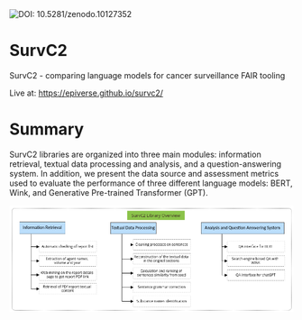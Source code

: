<img role="button" tabindex="0" id="modal-656216153-trigger" aria-controls="modal-656216153" aria-expanded="false" class="doi-modal-trigger block m-0" src="https://zenodo.org/badge/DOI/10.5281/zenodo.10127352.svg" alt="DOI: 10.5281/zenodo.10127352">

# SurvC2
SurvC2 - comparing language models for cancer surveillance FAIR tooling

Live at: https://epiverse.github.io/survc2/

# Summary
SurvC2 libraries are organized into three main modules: information retrieval, textual data processing and analysis, and a question-answering system. In addition, we present the data source and assessment metrics used to evaluate the performance of three different language models: BERT, Wink, and Generative Pre-trained Transformer (GPT).

<img src="pipeline.png" />
